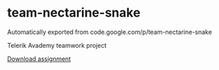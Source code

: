 # team-nectarine-snake
Automatically exported from code.google.com/p/team-nectarine-snake

Telerik Avademy teamwork project

[Download assignment](https://github.com/VelizarIT/team-nectarine-snake/blob/master/JS-Applications-Teamwork-Assignment-May-2013.docx?raw=true)
